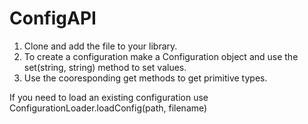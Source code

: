 # ConfigAPI

1. Clone and add the file to your library.
2. To create a configuration make a Configuration object and use the set(string, string) method to set values.
3. Use the cooresponding get methods to get primitive types.


If you need to load an existing configuration use ConfigurationLoader.loadConfig(path, filename)

